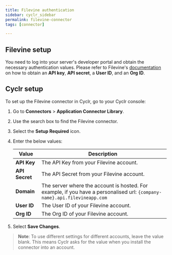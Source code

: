 ```yaml
---
title: Filevine authentication
sidebar: cyclr_sidebar
permalink: filevine-connector
tags: [connector]

---
```


## Filevine setup

You need to log into your server's developer portal and obtain the necessary authentication values. Please refer to Filevine's [documentation](https://developer.filevine.io/docs/v2/ZG9jOjM4ODc3NTE-authentication) on how to obtain an **API key**, **API secret**, a **User ID**, and an **Org ID**.

## Cyclr setup

To set up the Filevine connector in Cyclr, go to your Cyclr console:

1. Go to **Connectors** > **Application Connector Library**.

2. Use the search box to find the Filevine connector.

3. Select the **Setup Required** icon.

4. Enter the below values:

   | Value          | Description                                                  |
   | -------------- | ------------------------------------------------------------ |
   | **API Key**    | The API Key from your Filevine account. |
   | **API Secret** | The API Secret from your Filevine account.                   |
   | **Domain**     | The server where the account is hosted. For example, if you have a personalised url: `{company-name}.api.filevineapp.com` |
   | **User ID**    | The User ID of your Filevine account.                        |
   | **Org ID**     | The Org ID of your Filevine account.                         |

5. Select **Save Changes**.

> **Note**: To use different settings for different accounts, leave the value blank. This means Cyclr asks for the value when you install the connector into an account.
